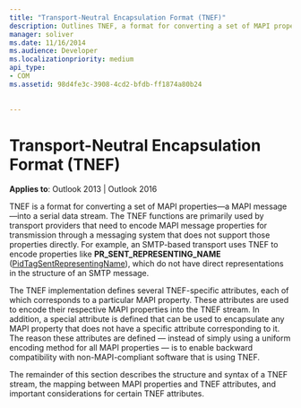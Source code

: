 ```yaml
---
title: "Transport-Neutral Encapsulation Format (TNEF)"
description: Outlines TNEF, a format for converting a set of MAPI properties—a MAPI message—into a serial data stream.
manager: soliver
ms.date: 11/16/2014
ms.audience: Developer
ms.localizationpriority: medium
api_type:
- COM
ms.assetid: 98d4fe3c-3908-4cd2-bfdb-ff1874a80b24
 
 
---
```


# Transport-Neutral Encapsulation Format (TNEF)

 
  
**Applies to**: Outlook 2013 | Outlook 2016 
  
TNEF is a format for converting a set of MAPI properties—a MAPI message—into a serial data stream. The TNEF functions are primarily used by transport providers that need to encode MAPI message properties for transmission through a messaging system that does not support those properties directly. For example, an SMTP-based transport uses TNEF to encode properties like **PR_SENT_REPRESENTING_NAME** ([PidTagSentRepresentingName](pidtagsentrepresentingname-canonical-property.md)), which do not have direct representations in the structure of an SMTP message.
  
The TNEF implementation defines several TNEF-specific attributes, each of which corresponds to a particular MAPI property. These attributes are used to encode their respective MAPI properties into the TNEF stream. In addition, a special attribute is defined that can be used to encapsulate any MAPI property that does not have a specific attribute corresponding to it. The reason these attributes are defined — instead of simply using a uniform encoding method for all MAPI properties — is to enable backward compatibility with non-MAPI-compliant software that is using TNEF.
  
The remainder of this section describes the structure and syntax of a TNEF stream, the mapping between MAPI properties and TNEF attributes, and important considerations for certain TNEF attributes.
  

